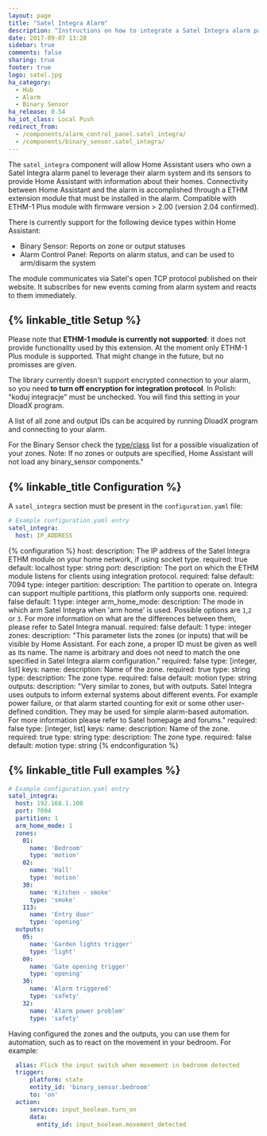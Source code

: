 ```yaml
---
layout: page
title: "Satel Integra Alarm"
description: "Instructions on how to integrate a Satel Integra alarm panel with Home Assistant using an ETHM network extension from Satel."
date: 2017-09-07 13:28
sidebar: true
comments: false
sharing: true
footer: true
logo: satel.jpg
ha_category:
  - Hub
  - Alarm
  - Binary Sensor
ha_release: 0.54
ha_iot_class: Local Push
redirect_from:
  - /components/alarm_control_panel.satel_integra/
  - /components/binary_sensor.satel_integra/
---
```


The `satel_integra` component will allow Home Assistant users who own a Satel Integra alarm panel to leverage their alarm system and its sensors to provide Home Assistant with information about their homes. Connectivity between Home Assistant and the alarm  is accomplished through a ETHM extension module that must be installed in the alarm. Compatible with ETHM-1 Plus module with firmware version > 2.00 (version 2.04 confirmed).

There is currently support for the following device types within Home Assistant:

- Binary Sensor: Reports on zone or output statuses
- Alarm Control Panel: Reports on alarm status, and can be used to arm/disarm the system

The module communicates via Satel's open TCP protocol published on their website. It subscribes for new events coming from alarm system and reacts to them immediately.

## {% linkable_title Setup %}

Please note that **ETHM-1 module is currently not supported**: it does not provide functionality used by this extension. At the moment only ETHM-1 Plus module is supported. That might change in the future, but no promisses are given.

The library currently doesn't support encrypted connection to your alarm, so you need **to turn off encryption for integration protocol**. In Polish: "koduj integracje" must be unchecked. You will find this setting in your DloadX program.

A list of all zone and output IDs can be acquired by running DloadX program and connecting to your alarm.

For the Binary Sensor check the [type/class](/components/binary_sensor/) list for a possible visualization of your zones. Note: If no zones or outputs are specified, Home Assistant will not load any binary_sensor components."

## {% linkable_title Configuration %}

A `satel_integra` section must be present in the `configuration.yaml` file:

```yaml
# Example configuration.yaml entry
satel_integra:
  host: IP_ADDRESS
```

{% configuration %}
host:
  description: The IP address of the Satel Integra ETHM module on your home network, if using socket type.
  required: true
  default: localhost
  type: string
port:
  description: The port on which the ETHM module listens for clients using integration protocol.
  required: false
  default: 7094
  type: integer
partition:
  description: The partition to operate on. Integra can support multiple partitions, this platform only supports one.
  required: false
  default: 1
  type: integer
arm_home_mode:
  description: The mode in which arm Satel Integra when 'arm home' is used. Possible options are `1`,`2` or `3`. For more information on what are the differences between them, please refer to Satel Integra manual.
  required: false
  default: 1
  type: integer
zones:
  description: "This parameter lists the zones (or inputs) that will be visible by Home Assistant. For each zone, a proper ID must be given as well as its name. The name is arbitrary and does not need to match the one specified in Satel Integra alarm configuration."
  required: false
  type: [integer, list]
  keys:
    name:
      description: Name of the zone.
      required: true
      type: string
    type:
      description: The zone type.
      required: false
      default: motion
      type: string
outputs:
  description: "Very similar to zones, but with outputs. Satel Integra uses outputs to inform external systems about different events. For example power failure, or that alarm started counting for exit or some other user-defined condition. They may be used for simple alarm-based automation. For more information please refer to Satel homepage and forums."
  required: false
  type: [integer, list]
  keys:
    name:
      description: Name of the zone.
      required: true
      type: string
    type:
      description: The zone type.
      required: false
      default: motion
      type: string
{% endconfiguration %}

## {% linkable_title Full examples %}

```yaml
# Example configuration.yaml entry
satel_integra:
  host: 192.168.1.100
  port: 7094
  partition: 1
  arm_home_mode: 1
  zones:
    01:
      name: 'Bedroom'
      type: 'motion'
    02:
      name: 'Hall'
      type: 'motion'
    30:
      name: 'Kitchen - smoke'
      type: 'smoke'
    113:
      name: 'Entry door'
      type: 'opening'
  outputs:
    05:
      name: 'Garden lights trigger'
      type: 'light'
    09:
      name: 'Gate opening trigger'
      type: 'opening'
    30:
      name: 'Alarm triggered'
      type: 'safety'
    32:
      name: 'Alarm power problem'
      type: 'safety'
```

Having configured the zones and the outputs, you can use them for automation, such as to react on the movement in your bedroom.
For example:

```yaml
  alias: Flick the input switch when movement in bedroom detected
  trigger:
      platform: state
      entity_id: 'binary_sensor.bedroom'
      to: 'on'
  action:
      service: input_boolean.turn_on
      data:
        entity_id: input_boolean.movement_detected
```
